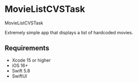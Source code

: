 # MovieListCVSTask
MovieListCVSTask

Extremely simple app that displays a list of hardcoded movies.

## Requirements

- Xcode 15 or higher
- iOS 16+
- Swift 5.8
- SwiftUI
